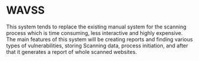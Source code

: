 # WAVSS
This system tends to replace the existing manual system for the scanning process which is time consuming, less interactive and highly expensive. The main features of this system will be creating reports and finding various types of vulnerabilities, storing Scanning data, process initiation, and after that it generates a report of whole scanned websites.
